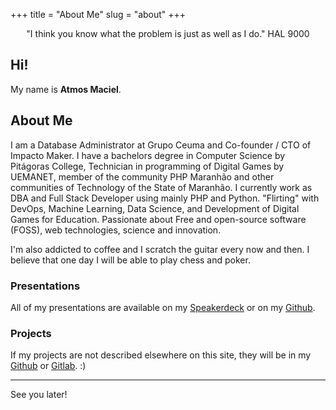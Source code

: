 +++
title = "About Me"
slug = "about"
+++

<center>"I think you know what the problem is just as well as I do." HAL 9000</center>

## Hi!

My name is **Atmos Maciel**.

## About Me

I am a Database Administrator at Grupo Ceuma and Co-founder / CTO of Impacto Maker. I have a bachelors degree in Computer Science by Pitágoras College, Technician in programming of Digital Games by UEMANET, member of the community PHP Maranhão and other communities of Technology of the State of Maranhão. I currently work as DBA and Full Stack Developer using mainly PHP and Python. "Flirting" with DevOps, Machine Learning, Data Science, and Development of Digital Games for Education. Passionate about Free and open-source software (FOSS), web technologies, science and innovation.

I'm also addicted to coffee and I scratch the guitar every now and then. I believe that one day I will be able to play chess and poker.

### Presentations

All of my presentations are available on my <a target="_blank" href="https://speakerdeck.com/atmosmaciel">Speakerdeck</a> or on my <a target="_blank" href="https://github.com/atmosmps">Github</a>.

### Projects

If my projects are not described elsewhere on this site, they will be in my <a target="_blank" href="https://github.com/atmosmps">Github</a> or <a target="_blank" href="https://gitlab.com/atmosmps">Gitlab</a>. :)

--------------------------------------

See you later!
